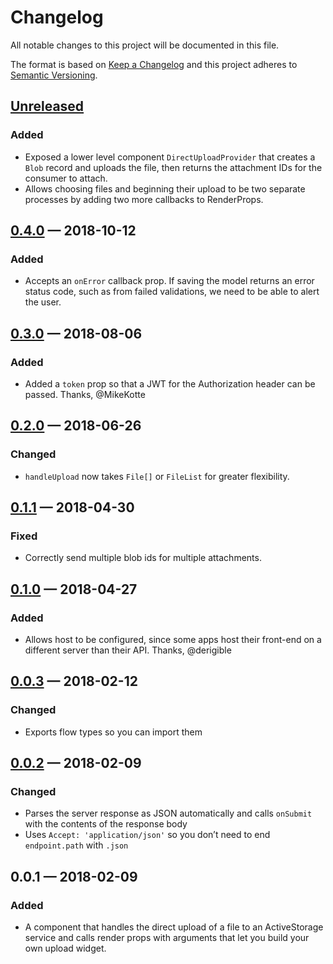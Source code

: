 # Changelog

All notable changes to this project will be documented in this file.

The format is based on [Keep a Changelog](http://keepachangelog.com/en/1.0.0/) and this project adheres to [Semantic Versioning](http://semver.org/spec/v2.0.0.html).

## [Unreleased]

### Added

- Exposed a lower level component `DirectUploadProvider` that creates a `Blob` record and uploads the file, then returns the attachment IDs for the consumer to attach.
- Allows choosing files and beginning their upload to be two separate processes by adding two more callbacks to RenderProps.

## [0.4.0] — 2018-10-12

### Added

- Accepts an `onError` callback prop. If saving the model returns an error status code, such as from failed validations, we need to be able to alert the user.

## [0.3.0] — 2018-08-06

### Added

- Added a `token` prop so that a JWT for the Authorization header can be passed. Thanks, @MikeKotte

## [0.2.0] — 2018-06-26

### Changed

- `handleUpload` now takes `File[]` or `FileList` for greater flexibility.

## [0.1.1] — 2018-04-30

### Fixed

- Correctly send multiple blob ids for multiple attachments.

## [0.1.0] — 2018-04-27

### Added

- Allows host to be configured, since some apps host their front-end on a different server than their API. Thanks, @derigible

## [0.0.3] — 2018-02-12

### Changed

- Exports flow types so you can import them

## [0.0.2] — 2018-02-09

### Changed

- Parses the server response as JSON automatically and calls `onSubmit` with the contents of the response body
- Uses `Accept: 'application/json'` so you don’t need to end `endpoint.path` with `.json`

## 0.0.1 — 2018-02-09

### Added

- A component that handles the direct upload of a file to an ActiveStorage service and calls render props with arguments that let you build your own upload widget.

[unreleased]: https://github.com/cbothner/react-activestorage-provider/compare/v0.4.0...HEAD
[0.4.0]: https://github.com/cbothner/react-activestorage-provider/compare/v0.3.0...v0.4.0
[0.3.0]: https://github.com/cbothner/react-activestorage-provider/compare/v0.2.0...v0.3.0
[0.2.0]: https://github.com/cbothner/react-activestorage-provider/compare/v0.1.1...v0.2.0
[0.1.1]: https://github.com/cbothner/react-activestorage-provider/compare/v0.1.0...v0.1.1
[0.1.0]: https://github.com/cbothner/react-activestorage-provider/compare/v0.0.3...v0.1.0
[0.0.3]: https://github.com/cbothner/react-activestorage-provider/compare/v0.0.2...v0.0.3
[0.0.2]: https://github.com/cbothner/react-activestorage-provider/compare/v0.0.1...v0.0.2
